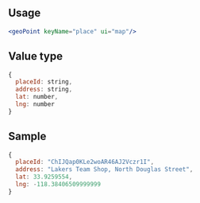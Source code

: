 ## Usage

```jsx
<geoPoint keyName="place" ui="map"/>
```

<!-- STORY -->

## Value type

```js
{
  placeId: string,
  address: string,
  lat: number,
  lng: number
}
```

## Sample

```js
{
  placeId: "ChIJQap0KLe2woAR46AJ2Vczr1I",
  address: "Lakers Team Shop, North Douglas Street",
  lat: 33.9259554,
  lng: -118.38406509999999
}
```